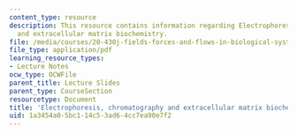 ```yaml
---
content_type: resource
description: This resource contains information regarding Electrophoresis, chromatography
  and extracellular matrix biochemistry.
file: /media/courses/20-430j-fields-forces-and-flows-in-biological-systems-fall-2015/1a3454a05bc114c53ad64cc7ea90e7f2_MIT20_430JF15_Lecture23.pdf
file_type: application/pdf
learning_resource_types:
- Lecture Notes
ocw_type: OCWFile
parent_title: Lecture Slides
parent_type: CourseSection
resourcetype: Document
title: 'Electrophoresis, chromatography and extracellular matrix biochemistry '
uid: 1a3454a0-5bc1-14c5-3ad6-4cc7ea90e7f2
---
```

